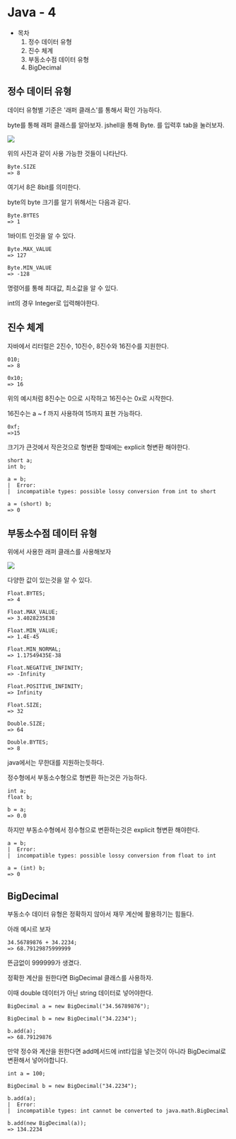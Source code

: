 # Java - 4

- 목차
    1. 정수 데이터 유형
    2. 진수 체계
    3. 부동소수점 데이터 유형
    4. BigDecimal

## 정수 데이터 유형

데이터 유형별 기준은 '래퍼 클래스'를 통해서 확인 가능하다.

byte를 통해 래퍼 클래스를 알아보자. jshell을 통해 Byte. 를 입력후 tab을 눌러보자.

![](https://velog.velcdn.com/images/deonii/post/a459349e-4f21-457c-868b-77d1a96f5265/image.png)

위의 사진과 같이 사용 가능한 것들이 나타난다.

```
Byte.SIZE
=> 8
```

여기서 8은 8bit를 의미한다.

byte의 byte 크기를 알기 위해서는 다음과 같다.

```
Byte.BYTES
=> 1
```

1바이트 인것을 알 수 있다.

```
Byte.MAX_VALUE
=> 127

Byte.MIN_VALUE
=> -128
```

명령어를 통해 최대값, 최소값을 알 수 있다.

int의 경우 Integer로 입력해야한다.

## 진수 체계

자바에서 리터럴은 2진수, 10진수, 8진수와 16진수를 지원한다.

```
010;
=> 8

0x10;
=> 16
```

위의 예시처럼 8진수는 0으로 시작하고 16진수는 0x로 시작한다.

16진수는 a ~ f 까지 사용하여 15까지 표현 가능하다.

```
0xf;
=>15
```

크기가 큰것에서 작은것으로 형변환 할때에는 explicit 형변환 해야한다.

```
short a;
int b;

a = b;
|  Error:
|  incompatible types: possible lossy conversion from int to short

a = (short) b;
=> 0
```

## 부동소수점 데이터 유형

위에서 사용한 래퍼 클래스를 사용해보자

![](https://velog.velcdn.com/images/deonii/post/2303b961-e15c-4626-83d9-1f5687347ffe/image.png)

다양한 값이 있는것을 알 수 있다.

```
Float.BYTES;
=> 4

Float.MAX_VALUE;
=> 3.4028235E38

Float.MIN_VALUE;
=> 1.4E-45

Float.MIN_NORMAL;
=> 1.17549435E-38

Float.NEGATIVE_INFINITY;
=> -Infinity

Float.POSITIVE_INFINITY;
=> Infinity

Float.SIZE;
=> 32

Double.SIZE;
=> 64

Double.BYTES;
=> 8
```

java에서는 무한대를 지원하는듯하다.

정수형에서 부동소수형으로 형변환 하는것은 가능하다.

```
int a;
float b;

b = a;
=> 0.0
```

하지만 부동소수형에서 정수형으로 변환하는것은 explicit 형변환 해야한다.

```
a = b;
|  Error:
|  incompatible types: possible lossy conversion from float to int

a = (int) b;
=> 0
```

## BigDecimal

부동소수 데이터 유형은 정확하지 않아서 재무 계산에 활용하기는 힘들다.

아래 예시르 보자

```
34.56789876 + 34.2234;
=> 68.79129875999999
```

뜬금없이 999999가 생겼다.

정확한 계산을 원한다면 BigDecimal 클래스를 사용하자.

이때 double 데이터가 아닌 string 데이터로 넣어야한다.

```
BigDecimal a = new BigDecimal("34.56789876");

BigDecimal b = new BigDecimal("34.2234");

b.add(a);
=> 68.79129876
```

만약 정수와 계산을 원한다면 add메서드에 int타입을 넣는것이 아니라 BigDecimal로 변환해서 넣어야합니다.

```
int a = 100;

BigDecimal b = new BigDecimal("34.2234");

b.add(a);
|  Error:
|  incompatible types: int cannot be converted to java.math.BigDecimal

b.add(new BigDecimal(a));
=> 134.2234
```

